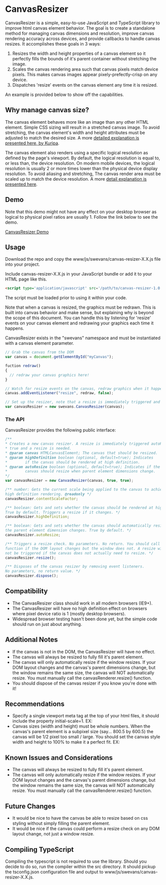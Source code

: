 # CanvasResizer #

CanvasResizer is a simple, easy-to-use JavaScript and TypeScript library to improve html canvas element behavior. The goal is to create a standalone method for managing canvas dimensions and resolution, improve canvas rendering accuracy across devices, and provide callbacks to handle canvas resizes. It accomplishes these goals in 3 ways:
<ol>
<li>Resizes the width and height properties of a canvas element so it perfectly fills the bounds of it's parent container without stretching the image.</li>
<li>Scales the canvas rendering area such that canvas pixels match device pixels. This makes canvas images appear pixely-prefectly-crisp on any device.</li>
<li>Dispatches 'resize' events on the canvas element any time it is resized.</li>
</ol>
An example is provided below to show off the capabilities.

## Why manage canvas size? ##
The canvas element behaves more like an image than any other HTML element. Simple CSS sizing will result in a stretched canvas image. To avoid stretching, the canvas element's width and height attributes must be adjusted to match the desired size. A more <a href="http://www.kirupa.com/html5/resizing_html_canvas_element.htm" target="_blank">detailed explanation is presented here, by Kuripa</a>.

The canvas element also renders using a specific logical resolution as defined by the page's viewport. By default, the logical resolution is equal to, or less than, the device resolution. On modern mobile devices, the logical resolution is usually 2 or more times lower than the physical device display resolution. To avoid aliasing and stretching, The canvas render area must be scaled up to match the device resolution. A more <a href="https://coderwall.com/p/vmkk6a/how-to-make-the-canvas-not-look-like-crap-on-retina" target="_blank">detail explanation is presented here</a>.

## Demo ##
Note that this demo might not have any effect on your desktop browser as logical to physical pixel ratios are usually 1. Follow the link below to see the demo.

<a href="http://spencer-evans.com/share/github/canvas-resizer/" target="_blank">CanvasResizer Demo</a>

## Usage ##
Download the repo and copy the www/js/swevans/canvas-resizer-X.X.js file into your project.

Include canvas-resizer-X.X.js in your JavaScript bundle or add it to your HTML page like this.

```html
<script type='application/javascript' src='/path/to/canvas-resizer-1.0.js'></script>
```
The script must be loaded prior to using it within your code.

Note that when a canvas is resized, the graphics must be redrawn. This is built into canvas behavior and make sense, but explaining why is beyond the scope of this document. You can handle this by listening for 'resize' events on your canvas element and redrawing your graphics each time it happens. 

CanvasResizer exists in the "swevans" namespace and must be instantiated with a canvas element parameter.

```js
// Grab the canvas from the DOM
var canvas = document.getElementById("myCanvas");

fuction redraw()
{
  // redraw your canvas graphics here!
}

// Watch for resize events on the canvas, redraw graphics when it happens
canvas.addEventListener("resize", redraw, false);

// Set up the resizer, note that a resize is immediately triggered and a redraw() will follow that
var canvasResizer = new swevans.CanvasResizer(canvas);
```

### The API ###
CanvasResizer provides the following public interface:
```js
/**
* Creates a new canvas resizer. A resize is immediately triggered autoResize is 
* true and a resize is needed.
* @param canvas HTMLCanvasElement; The canvas that should be resized. 
* @param highDefinition boolean (optional, default=true); Indicates 
*        if the canvas should be rendered at high definition.
* @param autoResize boolean (optional, default=true); Indicates if the 
*        canvas should resize when parent element dimensions change.
*/
var canvasResizer = new CanvasResizer(canvas, true, true);

/** number: Gets the current scale being applied to the canvas to achieve 
high definition rendering. @readonly */
canvasResizer.contentScaleFactor;

/** boolean: Gets and sets whether the canvas should be rendered at high definition. 
True by default. Triggers a resize if it changes. */
canvasResizer.highDefinition;

/** boolean: Gets and sets whether the canvas should automatically resize when 
the parent element dimension changes. True by default. */
canvasResizer.autoResize;

/** Triggers a resize check. No parameters. No return. You should call this 
function if the DOM layout changes but the window does not. A resize will 
not be triggered if the canvas does not actually need to resize. */
canvasResizer.resize();

/** Disposes of the canvas resizer by removing event listeners. 
No parameters, no return value. */
canvasResizer.dispose();
```

## Compatibility ##
- The CanvasResizer class should work in all modern browsers (IE9+).
- The CanvasResizer will have no high definition effect on browsers where pixel device ratio is 1 (mostly desktop browsers).
- Widespread browser testing hasn't been done yet, but the simple code should run on just about anything.

## Additional Notes ##
- If the canvas is not in the DOM, the CanvasResizer will have no effect.
- The canvas will always be resized to fully fill it's parent element.
- The canvas will only automatically resize if the window resizes. If your DOM layout changes and the canvas's parent dimensions change, but the window remains the same size, the canvas will NOT automatically resize. You must manually call the canvasRenderer.resize() function.
- You should dispose of the canvas resizer if you know you're done with it!

## Recommendations ##
- Specify a single viewport meta tag at the top of your html files, it should include the property initial-scale=1. EX: <meta name="viewport" content="user-scalable=no, initial-scale=1.0, maximum-scale=3.0, minimum-scale=0.1" />
- Canvas sizes (width and height) must be whole numbers. When the canvas's parent element is a subpixel size (say... 800.5 by 600.5) the canvas will be 1/2 pixel too small / large. You should set the canvas style width and height to 100% to make it a perfect fit. EX: <canvas style="width: 100%; height: 100%;"></canvas>

## Known Issues and Considerations ##
- The canvas will always be resized to fully fill it's parent element.
- The canvas will only automatically resize if the window resizes. If your DOM layout changes and the canvas's parent dimensions change, but the window remains the same size, the canvas will NOT automatically resize. You must manually call the canvasRenderer.resize() function.

## Future Changes ##
- It would be nice to have the canvas be able to resize based on css styling without simply filling the parent element.
- It would be nice if the canvas could perform a resize check on any DOM layout change, not just a window resize.

## Compiling TypeScript ##
Compiling the typescript is not required to use the library. Should you decide to do so, run the compiler within the src directory. It should pickup the tsconfig.json configuration file and output to www/js/swevans/canvas-resizer-X.X.js.
